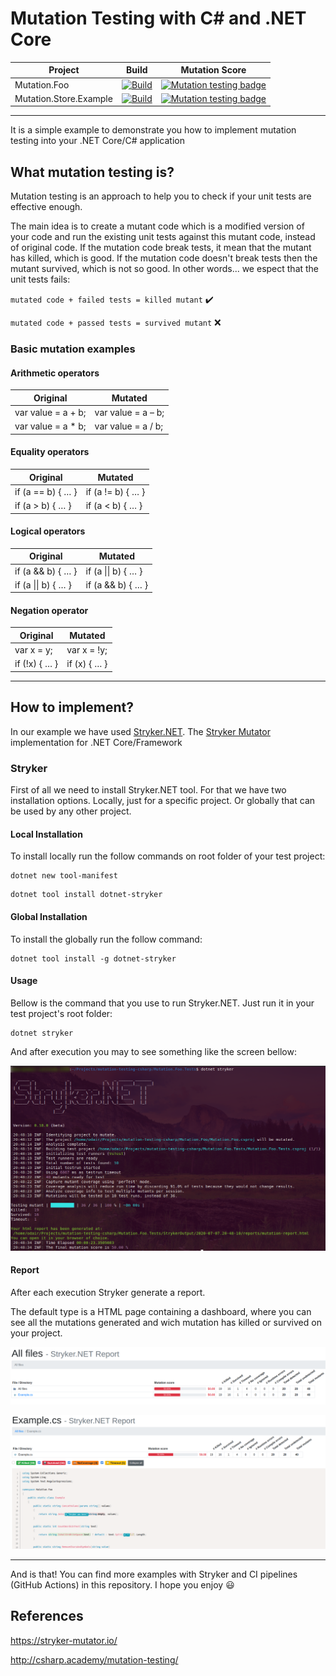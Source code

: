 # Mutation Testing with C# and .NET Core

|Project|Build|Mutation Score|
|--|--|--|
|Mutation.Foo|[![Build](https://github.com/odair-pedro/mutation-testing-csharp/workflows/Build/badge.svg)](https://github.com/odair-pedro/mutation-testing-csharp/actions?query=workflow%3ABuild)|[![Mutation testing badge](https://img.shields.io/endpoint?style=flat&url=https%3A%2F%2Fbadge-api.stryker-mutator.io%2Fgithub.com%2Fodair-pedro%2Fmutation-testing-csharp%2Fmaster-mutation-foo)](https://dashboard.stryker-mutator.io/reports/github.com/odair-pedro/mutation-testing-csharp/master-mutation-foo)|
|Mutation.Store.Example|[![Build](https://github.com/odair-pedro/mutation-testing-csharp/workflows/Build/badge.svg)](https://github.com/odair-pedro/mutation-testing-csharp/actions?query=workflow%3ABuild)|[![Mutation testing badge](https://img.shields.io/endpoint?style=flat&url=https%3A%2F%2Fbadge-api.stryker-mutator.io%2Fgithub.com%2Fodair-pedro%2Fmutation-testing-csharp%2Fmaster-mutation-store-example)](https://dashboard.stryker-mutator.io/reports/github.com/odair-pedro/mutation-testing-csharp/master-mutation-store-example)|

---

It is a simple example to demonstrate you how to implement mutation testing into your .NET Core/C# application

## What mutation testing is?
Mutation testing is an approach to help you to check if your unit tests are effective enough.

The main idea is to create a mutant code which is a modified version of your code and run the existing unit tests against this mutant code, instead of original code.
If the mutation code break tests, it mean that the mutant has killed, which is good. If the mutation code doesn't break tests then the mutant survived, which is not so good. In other words... we espect that the unit tests fails:

`mutated code + failed tests = killed mutant` :heavy_check_mark:

`mutated code + passed tests = survived mutant` :x:

### Basic mutation examples

#### Arithmetic operators

|Original|Mutated|
|--|--|
|var value = a + b;|var value = a – b;|
|var value = a * b;|var value = a / b;|

#### Equality operators

|Original|Mutated|
|--|--|
|if (a == b) { … }|if (a != b) { … }|
|if (a > b) { … }|if (a < b) { … }|

#### Logical operators

|Original|Mutated|
|--|--|
|if (a && b) { … }|if (a \|\| b) { … }|
|if (a \|\| b) { … }|if (a && b) { … }|

#### Negation operator

|Original|Mutated|
|--|--|
|var x = y;|var x = !y;|
|if (!x) { … }|if (x) { … }|


---


## How to implement?
In our example we have used [Stryker.NET](https://github.com/stryker-mutator/stryker-net). The [Stryker Mutator](https://stryker-mutator.io/) implementation for .NET Core/Framework


### Stryker
First of all we need to install Stryker.NET tool. For that we have two installation options. Locally, just for a specific project. Or globally that can be used by any other project.

#### Local Installation
To install locally run the follow commands on root folder of your test project:

``` 	
dotnet new tool-manifest
```

```
dotnet tool install dotnet-stryker
```

#### Global Installation
To install the globally run the follow command:

```
dotnet tool install -g dotnet-stryker
```

#### Usage
Bellow is the command that you use to run Stryker.NET. Just run it in your test project's root folder:

```
dotnet stryker
```

And after execution you may to see something like the screen bellow:

![Screenshot](.files/stryker-screenshot.png)

#### Report
After each execution Stryker generate a report. 

The default type is a HTML page containing a dashboard, where you can see all the mutations generated and wich mutation has killed or survived on your project.

![Screenshot](.files/stryker-dash-screenshot-1.png)

![Screenshot](.files/stryker-dash-screenshot-2.png)

----

And is that! You can find more examples with Stryker and CI pipelines (GitHub Actions) in this repository. I hope you enjoy :smiley:


## References

https://stryker-mutator.io/ 

http://csharp.academy/mutation-testing/
